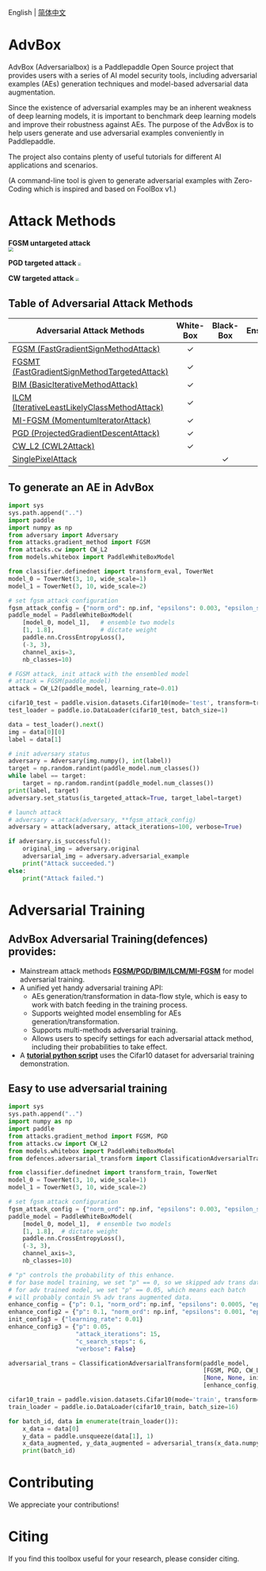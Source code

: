 English | [简体中文](./README_cn.md)

# AdvBox

AdvBox (Adversarialbox) is a Paddlepaddle Open Source project that provides users with a series of AI model security tools, including adversarial examples (AEs) generation techniques and model-based adversarial data augmentation. 

Since the existence of adversarial examples may be an inherent weakness of deep learning models, it is important to benchmark deep learning models and improve their robustness against AEs. The purpose of the AdvBox is to help users generate and use adversarial examples conveniently in Paddlepaddle.

The project also contains plenty of useful tutorials for different AI applications and scenarios.

(A command-line tool is given to generate adversarial examples with Zero-Coding which is inspired and based on FoolBox v1.)

# Attack Methods

**FGSM untargeted attack**      
<img src="./examples/image_cls/output/show/fgsm_untarget_803.png" style="zoom:60%;" />

**PGD targeted attack**
<img src="./examples/image_cls/output/show/pgd_adv.png" style="zoom:40%;" />

**CW targeted attack**
<img src="./examples/image_cls/output/show/cw_adv.png" style="zoom:40%;" />


## Table of Adversarial Attack Methods

| Adversarial Attack Methods                                    | White-Box | Black-Box | Ensemble  |  AdvTrain   |
|-------------------------------------------------------------------------------------------------------------------------------------------------------------------------------------------------------------|:--:|:--:|:--:|:--:|
| [FGSM (FastGradientSignMethodAttack)](attacks/gradient_method.py)                | ✓  |   | ✓ | ✓ |
| [FGSMT (FastGradientSignMethodTargetedAttack)](attacks/gradient_method.py)       | ✓  |   | ✓ | ✓ |
| [BIM (BasicIterativeMethodAttack)](attacks/gradient_method.py)                   | ✓  |   | ✓ | ✓ |
| [ILCM (IterativeLeastLikelyClassMethodAttack)](attacks/gradient_method.py)       | ✓  |   | ✓ | ✓ |
| [MI-FGSM (MomentumIteratorAttack)](attacks/gradient_method.py)                   | ✓  |   | ✓ | ✓ |
| [PGD (ProjectedGradientDescentAttack)](attacks/gradient_method.py)               | ✓  |   | ✓ | ✓ |
| [CW_L2 (CWL2Attack)](attacks/cw.py)                                              | ✓  |   |   | ✓ |
| [SinglePixelAttack](attacks/single_pixel_attack.py)                              |    | ✓ |   |   |

 
## To generate an AE in AdvBox

```python
import sys
sys.path.append("..")
import paddle
import numpy as np
from adversary import Adversary
from attacks.gradient_method import FGSM
from attacks.cw import CW_L2
from models.whitebox import PaddleWhiteBoxModel

from classifier.definednet import transform_eval, TowerNet
model_0 = TowerNet(3, 10, wide_scale=1)
model_1 = TowerNet(3, 10, wide_scale=2)

# set fgsm attack configuration
fgsm_attack_config = {"norm_ord": np.inf, "epsilons": 0.003, "epsilon_steps": 1, "steps": 1}
paddle_model = PaddleWhiteBoxModel(
    [model_0, model_1],   # ensemble two models
    [1, 1.8],             # dictate weight
    paddle.nn.CrossEntropyLoss(),
    (-3, 3),
    channel_axis=3,
    nb_classes=10)

# FGSM attack, init attack with the ensembled model
# attack = FGSM(paddle_model)
attack = CW_L2(paddle_model, learning_rate=0.01)

cifar10_test = paddle.vision.datasets.Cifar10(mode='test', transform=transform_eval)
test_loader = paddle.io.DataLoader(cifar10_test, batch_size=1)

data = test_loader().next()
img = data[0][0]
label = data[1]

# init adversary status
adversary = Adversary(img.numpy(), int(label))
target = np.random.randint(paddle_model.num_classes())
while label == target:
    target = np.random.randint(paddle_model.num_classes())
print(label, target)
adversary.set_status(is_targeted_attack=True, target_label=target)

# launch attack
# adversary = attack(adversary, **fgsm_attack_config)
adversary = attack(adversary, attack_iterations=100, verbose=True)

if adversary.is_successful():
    original_img = adversary.original
    adversarial_img = adversary.adversarial_example
    print("Attack succeeded.")
else:
    print("Attack failed.")
```


# Adversarial Training

## AdvBox Adversarial Training(defences) provides:

- Mainstream attack methods **[FGSM/PGD/BIM/ILCM/MI-FGSM](#AdvBox/attacks)** for model adversarial training.
- A unified yet handy adversarial training API: 
    + AEs generation/transformation in data-flow style, which is easy to work with batch feeding in the training process.
    + Supports weighted model ensembling for AEs generation/transformation.
    + Supports multi-methods adversarial training.
    + Allows users to specify settings for each adversarial attack method, including their probabilities to take effect.
- A **[tutorial python script](#AdvBox/examples/cifar10_tutorial_fgsm_advtraining.py)** uses the Cifar10 dataset for adversarial training demonstration.

## Easy to use adversarial training 
```python
import sys
sys.path.append("..")
import numpy as np
import paddle
from attacks.gradient_method import FGSM, PGD
from attacks.cw import CW_L2
from models.whitebox import PaddleWhiteBoxModel
from defences.adversarial_transform import ClassificationAdversarialTransform

from classifier.definednet import transform_train, TowerNet
model_0 = TowerNet(3, 10, wide_scale=1)
model_1 = TowerNet(3, 10, wide_scale=2)

# set fgsm attack configuration
fgsm_attack_config = {"norm_ord": np.inf, "epsilons": 0.003, "epsilon_steps": 1, "steps": 1}
paddle_model = PaddleWhiteBoxModel(
    [model_0, model_1],  # ensemble two models
    [1, 1.8],  # dictate weight
    paddle.nn.CrossEntropyLoss(),
    (-3, 3),
    channel_axis=3,
    nb_classes=10)

# "p" controls the probability of this enhance.
# for base model training, we set "p" == 0, so we skipped adv trans data augmentation.
# for adv trained model, we set "p" == 0.05, which means each batch
# will probably contain 5% adv trans augmented data.
enhance_config = {"p": 0.1, "norm_ord": np.inf, "epsilons": 0.0005, "epsilon_steps": 1, "steps": 1}
enhance_config2 = {"p": 0.1, "norm_ord": np.inf, "epsilons": 0.001, "epsilon_steps": 3, "steps": 3}
init_config3 = {"learning_rate": 0.01}
enhance_config3 = {"p": 0.05,
                   "attack_iterations": 15,
                   "c_search_steps": 6,
                   "verbose": False}

adversarial_trans = ClassificationAdversarialTransform(paddle_model,
                                                       [FGSM, PGD, CW_L2],
                                                       [None, None, init_config3],
                                                       [enhance_config, enhance_config2, enhance_config3])

cifar10_train = paddle.vision.datasets.Cifar10(mode='train', transform=transform_train)
train_loader = paddle.io.DataLoader(cifar10_train, batch_size=16)

for batch_id, data in enumerate(train_loader()):
    x_data = data[0]
    y_data = paddle.unsqueeze(data[1], 1)
    x_data_augmented, y_data_augmented = adversarial_trans(x_data.numpy(), y_data.numpy())
    print(batch_id)
```
# Contributing
We appreciate your contributions!

# Citing
If you find this toolbox useful for your research, please consider citing.
